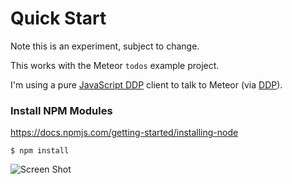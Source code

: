 # Quick Start

Note this is an experiment, subject to change.

This works with the Meteor `todos` example project.

I'm using a pure [JavaScript DDP](https://github.com/hharnisc/node-ddp-client) client to talk to Meteor (via [DDP](http://en.wikipedia.org/wiki/Distributed_Data_Protocol)).

### Install NPM Modules

<https://docs.npmjs.com/getting-started/installing-node>

```
$ npm install
```
![Screen Shot](https://raw.githubusercontent.com/hharnisc/react-native-meteor/master/ScreenShot.png)
